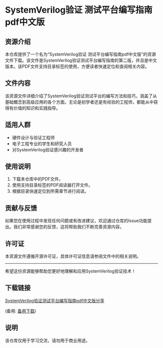 # SystemVerilog验证 测试平台编写指南pdf中文版

## 资源介绍

本仓库提供了一个名为“SystemVerilog验证 测试平台编写指南pdf中文版”的资源文件下载。该文件是SystemVerilog验证测试平台编写指南的第二版，并且是中文版本。该PDF文件支持目录标签的使用，方便读者快速定位和查阅相关内容。

## 文件内容

该资源文件详细介绍了SystemVerilog验证测试平台的编写方法和技巧，涵盖了从基础概念到高级应用的各个方面。无论是初学者还是有经验的工程师，都能从中获得有价值的知识和实践指导。

## 适用人群

- 硬件设计与验证工程师
- 电子工程专业的学生和研究人员
- 对SystemVerilog验证感兴趣的开发者

## 使用说明

1. 下载本仓库中的PDF文件。
2. 使用支持目录标签的PDF阅读器打开文件。
3. 根据目录快速定位到所需章节进行阅读。

## 贡献与反馈

如果您在使用过程中发现任何问题或有改进建议，欢迎通过仓库的Issue功能提出。我们非常感谢您的反馈，这将帮助我们不断完善资源内容。

## 许可证

本资源文件遵循开源许可证，具体许可证信息请参阅文件中的相关说明。

---

希望这份资源能够帮助您更好地理解和应用SystemVerilog验证技术！

## 下载链接
[SystemVerilog验证测试平台编写指南pdf中文版分享](https://pan.quark.cn/s/611303bd9a98) 

(备用: [备用下载](https://pan.baidu.com/s/1hdTYGyARoSi_2K0G1oQM8g?pwd=1234))

## 说明

该仓库仅用于学习交流，请勿用于商业用途。
